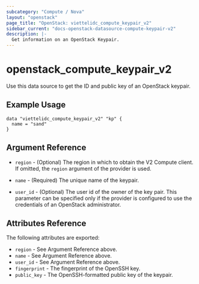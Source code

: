 ```yaml
---
subcategory: "Compute / Nova"
layout: "openstack"
page_title: "OpenStack: viettelidc_compute_keypair_v2"
sidebar_current: "docs-openstack-datasource-compute-keypair-v2"
description: |-
  Get information on an OpenStack Keypair.
---
```


# openstack\_compute\_keypair\_v2

Use this data source to get the ID and public key of an OpenStack keypair.

## Example Usage

```hcl
data "viettelidc_compute_keypair_v2" "kp" {
  name = "sand"
}
```

## Argument Reference

* `region` - (Optional) The region in which to obtain the V2 Compute client.
    If omitted, the `region` argument of the provider is used.

* `name` - (Required) The unique name of the keypair.

* `user_id` - (Optional) The user id of the owner of the key pair.
    This parameter can be specified only if the provider is configured to use 
    the credentials of an OpenStack administrator.


## Attributes Reference

The following attributes are exported:

* `region` - See Argument Reference above.
* `name` - See Argument Reference above.
* `user_id` - See Argument Reference above.
* `fingerprint` - The fingerprint of the OpenSSH key.
* `public_key` - The OpenSSH-formatted public key of the keypair.
